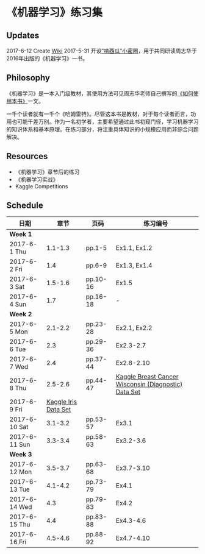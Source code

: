 # 《机器学习》练习集

## Updates

2017-6-12 Create [Wiki](https://github.com/xiaozhenliu/machine-learning-practices/wiki)
2017-5-31 开设[”啃西瓜”小密圈](http://t.xiaomiquan.com/uNvNBi6)，用于共同研读周志华于2016年出版的《机器学习》一书。

## Philosophy

《机器学习》是一本入门级教材，其使用方法可见周志华老师自己撰写的[《如何使用本书》](https://cs.nju.edu.cn/zhouzh/zhouzh.files/publication/MLbook2016.htm)一文。

一千个读者就有一千个《哈姆雷特》。尽管这本书是教材，对于每个读者而言，功用也可能千差万别。作为一名初学者，主要希望通过此书初窥门径，学习机器学习的知识体系和基本原理。在练习部分，将注重具体知识的小规模应用而非综合问题解决。

## Resources

- 《机器学习》章节后的练习
- 《机器学习实战》
- Kaggle Competitions

## Schedule

|日期|章节|页码|练习编号|
|----|----|----|----|
|**Week 1**|
|2017-6-1 Thu|1.1-1.3|pp.1-5|Ex1.1, Ex1.2|
|2017-6-2 Fri|1.4    |pp.6-9|Ex1.3, Ex1.4|
|2017-6-3 Sat|1.5-1.6|pp.10-16|Ex1.5|
|2017-6-4 Sun|1.7|pp.16-18|-|
|**Week 2**|
|2017-6-5 Mon|2.1-2.2|pp.23-28|Ex2.1, Ex2.2|
|2017-6-6 Tue|2.3    |pp.29-36|Ex2.3-2.7|
|2017-6-7 Wed|2.4    |pp.37-44|Ex2.8-2.10|
|2017-6-8 Thu|2.5-2.6|pp.44-47|[Kaggle Breast Cancer Wisconsin (Diagnostic) Data Set](https://www.kaggle.com/poolmoon/wb-breast-cancer-diagnostics)|
|2017-6-9 Fri|[Kaggle Iris Data Set](https://www.kaggle.com/poolmoon/wb-iris-classification?scriptVersionId=1227514)|
|2017-6-10 Sat|3.1-3.2|pp.53-57|Ex3.1|
|2017-6-11 Sun|3.3-3.4|pp.58-63|Ex3.2-3.6|
|**Week 3**|
|2017-6-12 Mon|3.5-3.7|pp.63-68|Ex3.7-3.10|
|2017-6-13 Tue|4.1-4.2|pp.73-79|Ex4.1|
|2017-6-14 Wed|4.3|pp.79-83|Ex4.2|
|2017-6-15 Thu|4.4|pp.83-88|Ex4.3-4.6|
|2017-6-16 Fri|4.5-4.6|pp.88-92|Ex4.7-4.10|
